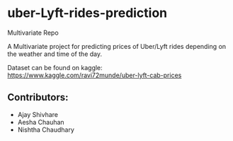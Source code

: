 # uber-Lyft-rides-prediction
Multivariate Repo  

A Multivariate project for predicting prices of Uber/Lyft rides depending on the weather and time of the day.

Dataset can be found on kaggle: https://www.kaggle.com/ravi72munde/uber-lyft-cab-prices

## Contributors:
* Ajay Shivhare
* Aesha Chauhan
* Nishtha Chaudhary
